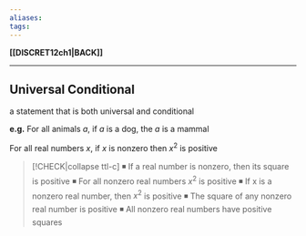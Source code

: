 ```yaml
---
aliases:
tags:
---
```

**[[DISCRET12ch1|BACK]]**

---
## Universal Conditional
a statement that is both universal and conditional

**e.g.**
For all animals $a$, if $a$ is a dog, the $a$ is a mammal

For all real numbers $x$, if $x$ is nonzero then $x^2$ is positive
>[!CHECK|collapse ttl-c]
> ◾ If a real number is nonzero, then its square is positive
> ◾ For all nonzero real numbers $x^2$ is positive
> ◾ If x is a nonzero real number, then $x^2$ is positive
> ◾ The square of any nonzero real number is positive
> ◾ All nonzero real numbers have positive squares